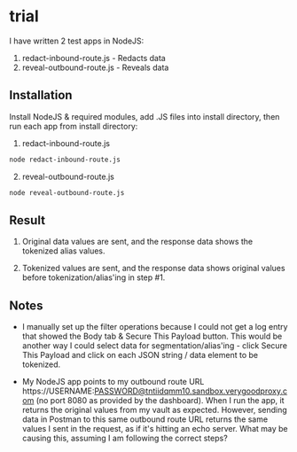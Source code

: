 # trial

I have written 2 test apps in NodeJS:

1. redact-inbound-route.js - Redacts data 
2. reveal-outbound-route.js - Reveals data

## Installation

Install NodeJS & required modules, add .JS files into install directory, then run each app from install directory:

1. redact-inbound-route.js
```bash
node redact-inbound-route.js
```
2. reveal-outbound-route.js
```bash
node reveal-outbound-route.js
```

## Result

1. Original data values are sent, and the response data shows the tokenized alias values.

2. Tokenized values are sent, and the response data shows original values before tokenization/alias'ing in step #1.

## Notes

- I manually set up the filter operations because I could not get a log entry that showed the Body tab & Secure This Payload button. This would be another way I could select data for segmentation/alias'ing - click Secure This Payload and click on each JSON string / data element to be tokenized.

- My NodeJS app points to my outbound route URL https://USERNAME:PASSWORD@tntiidqmm10.sandbox.verygoodproxy.com (no port 8080 as provided by the dashboard). When I run the app, it returns the original values from my vault as expected. However, sending data in Postman to this same outbound route URL returns the same values I sent in the request, as if it's hitting an echo server. What may be causing this, assuming I am following the correct steps?
